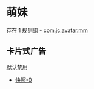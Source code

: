 # 萌妹

存在 1 规则组 - [com.jc.avatar.mm](/src/apps/com.jc.avatar.mm.ts)

## 卡片式广告

默认禁用

- [快照-0](https://i.gkd.li/import/13188475)
